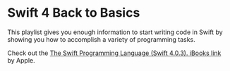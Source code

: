 # Swift 4 Back to Basics

This playlist gives you enough information to start writing code in Swift by showing you how to accomplish a variety of programming tasks.

Check out the [The Swift Programming Language (Swift 4.0.3). iBooks link](https://itunes.apple.com/us/book/the-swift-programming-language-swift-4-0-3/id881256329?mt=11) by Apple.
